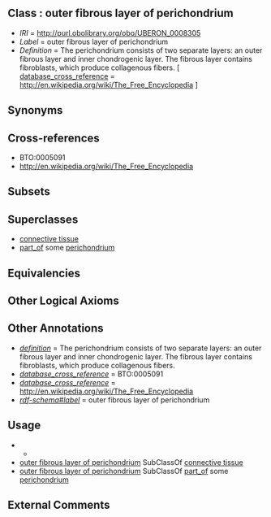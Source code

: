 
## Class : outer fibrous layer of perichondrium

 * *IRI* = http://purl.obolibrary.org/obo/UBERON_0008305
 * *Label* = outer fibrous layer of perichondrium
 * *Definition* = The perichondrium consists of two separate layers: an outer fibrous layer and inner chondrogenic layer. The fibrous layer contains fibroblasts, which produce collagenous fibers. [ [database_cross_reference](../../ef/oboInOwl#hasDbXref.md) = http://en.wikipedia.org/wiki/The_Free_Encyclopedia ]

## Synonyms


## Cross-references

 * BTO:0005091
 * http://en.wikipedia.org/wiki/The_Free_Encyclopedia

## Subsets


## Superclasses

 * [connective tissue](../../UBERON/84/UBERON_0002384.md)
 * [part_of](../../BFO/50/BFO_0000050.md) some [perichondrium](../../UBERON/22/UBERON_0002222.md)

## Equivalencies


## Other Logical Axioms


## Other Annotations

 * *[definition](../../IAO/15/IAO_0000115.md)* = The perichondrium consists of two separate layers: an outer fibrous layer and inner chondrogenic layer. The fibrous layer contains fibroblasts, which produce collagenous fibers.
 * *[database_cross_reference](../../ef/oboInOwl#hasDbXref.md)* = BTO:0005091
 * *[database_cross_reference](../../ef/oboInOwl#hasDbXref.md)* = http://en.wikipedia.org/wiki/The_Free_Encyclopedia
 * *[rdf-schema#label](../../el/rdf-schema#label.md)* = outer fibrous layer of perichondrium

## Usage

 * -
 * [outer fibrous layer of perichondrium](../../UBERON/05/UBERON_0008305.md) SubClassOf [connective tissue](../../UBERON/84/UBERON_0002384.md)
 * [outer fibrous layer of perichondrium](../../UBERON/05/UBERON_0008305.md) SubClassOf [part_of](../../BFO/50/BFO_0000050.md) some [perichondrium](../../UBERON/22/UBERON_0002222.md)

## External Comments

